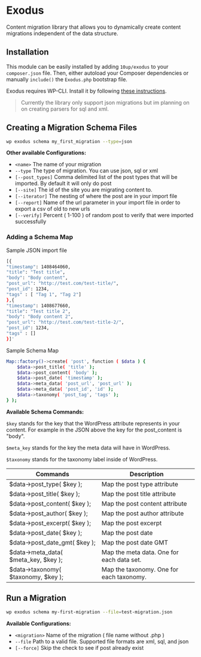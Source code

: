 Exodus
====================

Content migration library that allows you to dynamically create content migrations independent of the data structure.

## Installation
This module can be easily installed by adding `10up/exodus` to your `composer.json` file. Then, either autoload your Composer dependencies or manually `include()` the `Exodus.php` bootstrap file.

Exodus requires WP-CLI. Install it by following [these instructions](http://wp-cli.org).

> Currently the library only support json migrations but im planning on
> on creating parsers for sql and xml.

## Creating a Migration Schema Files
```bash
wp exodus schema my_first_migration --type=json
```

**Other available Configurations:**

*  `<name>` The name of your migration
* `--type` The type of migration. You can use json, sql or xml
* `[--post_types]` Comma delimited list of the post types that will be imported. By default it will only do post
* `[--site]` The id of the site you are migrating content to.
* `[--iterator]` The nesting of where the post are in your import file
* `[--report]` Name of the url parameter in your import file in order to export a csv of old to new urls
* `[--verify]` Percent ( 1-100 ) of random post to verify that were imported successfully

### Adding a Schema Map

Sample JSON import file
```bash
[{
"timestamp": 1408464060,
"title": "Test title",
"body": "Body content",
"post_url": "http://test.com/test-title/",
"post_id": 1234,
"tags" : [ "Tag 1", "Tag 2"]
},{
"timestamp": 1408677660,
"title": "Test title 2",
"body": "Body content 2",
"post_url": "http://test.com/test-title-2/",
"post_id": 1234,
"tags" : []
}]'
```

Sample Schema Map
```bash
Map::factory()->create( 'post', function ( $data ) {
	$data->post_title( 'title' );
	$data->post_content( 'body' );
	$data->post_date( 'timestamp' );
	$data->meta_data( 'post_url', 'post_url' );
	$data->meta_data( 'post_id', 'id' );
	$data->taxonomy( 'post_tag', 'tags' );
} );
```

**Available Schema Commands:**

`$key` stands for the key that the WordPress attribute represents in your content. For example in the JSON above the key for the post_content is "body".

`$meta_key` stands for the key the meta data will have in WordPress.

`$taxonomy` stands for the taxonomy label inside of WordPress.


| Commands                             | Description                               |
| ------------------------------------ | ----------------------------------------- |
| $data->post_type( $key );            | Map the post type attribute               |
| $data->post_title( $key );           | Map the post title attribute              |
| $data->post_content( $key );         | Map the post content attribute            |
| $data->post_author( $key );          | Map the post author attribute             |
| $data->post_excerpt( $key );         | Map the post excerpt                      |
| $data->post_date( $key );            | Map the post date                         |
| $data->post_date_gmt( $key );        | Map the post date GMT                     |
| $data->meta_data( $meta_key, $key ); | Map the meta data. One for each data set. |
| $data->taxonomy( $taxonomy, $key );  | Map the taxonomy. One for each taxonomy.  |

## Run a Migration
```bash
wp exodus schema my-first-migration --file=test-migration.json
```
**Available Configurations:**

*  `<migration>` Name of the migration ( file name without .php )
* `--file` Path to a valid file. Supported file formats are xml, sql, and json
* `[--force]` Skip the check to see if post already exist

